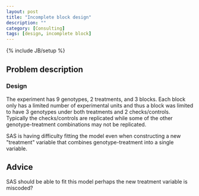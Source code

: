 ```yaml
---
layout: post
title: "Incomplete block design"
description: ""
category: [Consulting]
tags: [design, incomplete block]
---
```

{% include JB/setup %}


## Problem description

### Design

The experiment has 9 genotypes, 2 treatments, and 3 blocks. 
Each block only has a limited number of experimental units and 
thus a block was limited to have 3 genotypes under both treatments and 
2 checks/controls. 
Typically the checks/controls are replicated while some of the other 
genotype-treatment combinations may not be replicated.

SAS is having difficulty fitting the model even when constructing a new 
"treatment" variable that combines genotype-treatment into a single 
variable.


## Advice

SAS should be able to fit this model perhaps the new treatment variable is 
miscoded?

